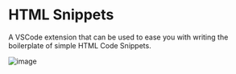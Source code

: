 # HTML Snippets

A VSCode extension that can be used to ease you with writing the boilerplate of simple HTML Code Snippets.

![image](https://user-images.githubusercontent.com/54351909/179057965-105293b5-de76-4a5b-a3e0-6a2a1fe11601.png)
